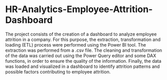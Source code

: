 # HR-Analytics-Employee-Attrition-Dashboard
The project consists of the creation of a dashboard to analyze employee attrition in a company. For this purpose, the extraction, transformation and loading (ETL) process were performed using the Power BI tool. The extraction was performed from a .csv file. The cleaning and transformation of the data was carried out using the Power Query editor and some DAX functions, in order to ensure the quality of the information. Finally, the data was loaded and visualized in a dashboard to identify attrition patterns and possible factors contributing to employee attrition.
